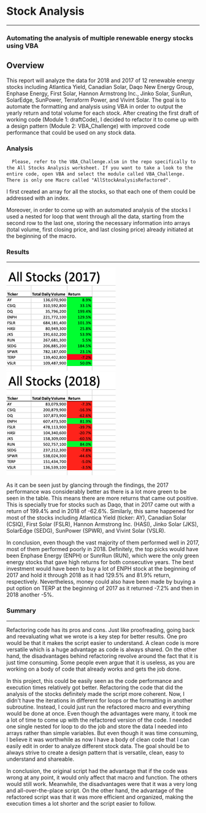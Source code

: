# Stock Analysis
---
### Automating the analysis of multiple renewable energy stocks using VBA

## Overview

This report will analyze the data for 2018 and 2017 of 12 renewable energy stocks including Atlantica Yield, Canadian Solar, Daqo New Energy Group, Enphase Energy, First Solar, Hannon Armstrong Inc., Jinko Solar, SunRun, SolarEdge, SunPower, Terraform Power, and Vivint Solar. The goal is to automate the formatting and analysis using VBA in order to output the yearly return and total volume for each stock. After creating the first draft of working code (Module 1: draftCode), I decided to refactor it to come up with a design pattern (Module 2: VBA_Challenge) with improved code performance that could be used on any stock data.

### Analysis

      Please, refer to the VBA_Challenge.xlsm in the repo specifically to the All Stocks Analysis worksheet. If you want to take a look to the entire code, open VBA and select the module called VBA_Challenge. There is only one Macro called "AllStockAnalysisRefactored".

I first created an array for all the stocks, so that each one of them could be addressed with an index.

Moreover, in order to come up with an automated analysis of the stocks I used a nested for loop that went through all the data, starting from the second row to the last one, storing the necessary information into arrays (total volume, first closing price, and last closing price) already initiated at the beginning of the macro.

### Results
---
![image_name](allstocks2017.png)![image_name](allstocks.png) 

As it can be seen just by glancing through the findings, the 2017 performance was considerably better as there is a lot more green to be seen in the table. This means there are more returns that came out positive. This is specially true for stocks such as Daqo, that in 2017 came out with a return of 199.4% and in 2018 of -62.6%. Similarly, this same happened for most of the stocks including Atlantica Yield (ticker: AY), Canadian Solar (CSIQ), First Solar (FSLR), Hannon Armstrong Inc. (HASI), Jinko Solar (JKS), SolarEdge (SEDG), SunPower (SPWR), and Vivint Solar (VSLR).

In conclusion, even though the vast majority of them performed well in 2017, most of them performed poorly in 2018. Definitely, the top picks would have been Enphase Energy (ENPH) or SunrRun (RUN), which were the only green energy stocks that gave high returns for both consecutive years. The best investment would have been to buy a lot of ENPH stock at the beginning of 2017 and hold it through 2018 as it had 129.5% and 81.9% return, respectively. Nevertheless, money could also have been made by buying a put option on TERP at the beginning of 2017 as it returned -7.2% and then in 2018 another -5%.

### Summary
---

Refactoring code has its pros and cons. Just like proofreading, going back and reevaluating what we wrote is a key step for better results. One pro would be that it makes the script easier to understand. A clean code is more versatile which is a huge advantage as code is always shared. On the other hand, the disadvantages behind refactoring revolve around the fact that it is just time consuming. Some people even argue that it is useless, as you are working on a body of code that already works and gets the job done.

In this project, this could be easily seen as the code performance and execution times relatively got better. Refactoring the code that did the analysis of the stocks definitely made the script more coherent. Now, I didn't have the iterations in different for loops or the formatting in another subroutine. Instead, I could just run the refactored macro and everything would be done at once. Even though the advantages were many, it took me a lot of time to come up with the refactored version of the code. I needed one single nested for loop to do the job and store the data I needed into arrays rather than simple variables. But even though it was time consuming, I believe it was worthwhile as now I have a body of clean code that I can easily edit in order to analyze different stock data. The goal should be to always strive to create a design pattern that is versatile, clean, easy to understand and shareable.

In conclusion, the original script had the advantage that if the code was wrong at any point, it would only affect that macro and function. The others would still work. Meanwhile, the disadvantages were that it was a very long and all-over-the-place script. On the other hand, the advantage of the refactored script was that it was more efficient and organized, making the execution times a lot shorter and the script easier to follow.
